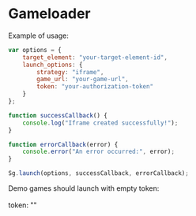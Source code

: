 # Gameloader

Example of usage:
```js
var options = {
    target_element: "your-target-element-id",
    launch_options: {
        strategy: "iframe",
        game_url: "your-game-url",
        token: "your-authorization-token"
    }
};

function successCallback() {
    console.log("Iframe created successfully!");
}

function errorCallback(error) {
    console.error("An error occurred:", error);
}

Sg.launch(options, successCallback, errorCallback);


```

Demo games should launch with empty token: <br>
<br>
token: ""


